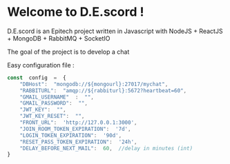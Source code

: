# Welcome to D.E.scord !

D.E.scord is an Epitech project written in Javascript with NodeJS + ReactJS + MongoDB + RabbitMQ + SocketIO

The goal of the project is to develop a chat



Easy configuration file :

```javascript
const  config  =  {
    "DBHost":  "mongodb://${mongourl}:27017/mychat",
    "RABBITURL":  "amqp://${rabbiturl}:5672?heartbeat=60",
    "GMAIL_USERNAME"  :  "",
    "GMAIL_PASSWORD":  "",
    "JWT_KEY":  "",
    "JWT_KEY_RESET":  "",
    "FRONT_URL":  'http://127.0.0.1:3000',
    "JOIN_ROOM_TOKEN_EXPIRATION":  '7d',
    "LOGIN_TOKEN_EXPIRATION":  '90d',
    "RESET_PASS_TOKEN_EXPIRATION":  '24h',
    "DELAY_BEFORE_NEXT_MAIL":  60,  //delay in minutes (int)
}
```
